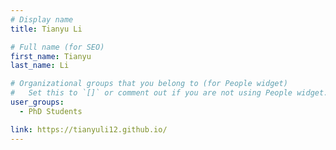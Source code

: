 ```yaml
---
# Display name
title: Tianyu Li

# Full name (for SEO)
first_name: Tianyu
last_name: Li

# Organizational groups that you belong to (for People widget)
#   Set this to `[]` or comment out if you are not using People widget.
user_groups:
  - PhD Students

link: https://tianyuli12.github.io/
---
```

